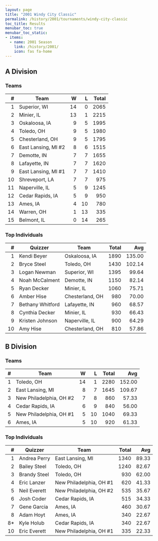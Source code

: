 ```yaml
---
layout: page
title: "2001 Windy City Classic"
permalink: /history/2001/tournaments/windy-city-classic
toc_title: Results
menubar_toc: true
menubar_toc_static:
- items:
  - name: 2001 Season
    link: /history/2001/
    icon: fas fa-home
---
```


## A Division

### Teams

|    # | Team                |    W |    L | Total |
| ---: | ------------------- | ---: | ---: | ----: |
|    1 | Superior, WI        |   14 |    0 |  2065 |
|    2 | Minier, IL          |   13 |    1 |  2215 |
|    3 | Oskaloosa, IA       |    9 |    5 |  1995 |
|    4 | Toledo, OH          |    9 |    5 |  1980 |
|    5 | Chesterland, OH     |    9 |    5 |  1795 |
|    6 | East Lansing, MI #2 |    8 |    6 |  1515 |
|    7 | Demotte, IN         |    7 |    7 |  1655 |
|    8 | Lafayette, IN       |    7 |    7 |  1620 |
|    9 | East Lansing, MI #1 |    7 |    7 |  1410 |
|   10 | Shreveport, LA      |    7 |    7 |   975 |
|   11 | Naperville, IL      |    5 |    9 |  1245 |
|   12 | Cedar Rapids, IA    |    5 |    9 |   950 |
|   13 | Ames, IA            |    4 |   10 |   780 |
|   14 | Warren, OH          |    1 |   13 |   335 |
|   15 | Belmont, IL         |    0 |   14 |   265 |

### Top Individuals

|    # | Quizzer          | Team            | Total |    Avg |
| ---: | ---------------- | --------------- | ----: | -----: |
|    1 | Kendi Beyer      | Oskaloosa, IA   |  1890 | 135.00 |
|    2 | Bryce Steel      | Toledo, OH      |  1430 | 102.14 |
|    3 | Logan Newman     | Superior, WI    |  1395 |  99.64 |
|    4 | Noah McCalment   | Demotte, IN     |  1150 |  82.14 |
|    5 | Ryan Decker      | Minier, IL      |  1060 |  75.71 |
|    6 | Amber Hise       | Chesterland, OH |   980 |  70.00 |
|    7 | Bethany Whitford | Lafayette, IN   |   960 |  68.57 |
|    8 | Cynthia Decker   | Minier, IL      |   930 |  66.43 |
|    9 | Kristen Johnson  | Naperville, IL  |   900 |  64.29 |
|   10 | Amy Hise         | Chesterland, OH |   810 |  57.86 |

## B Division

### Teams

|    # | Team                    |    W |    L | Total |    Avg |
| ---: | ----------------------- | ---: | ---: | ----: | -----: |
|    1 | Toledo, OH              |   14 |    1 |  2280 | 152.00 |
|    2 | East Lansing, MI        |    8 |    7 |  1645 | 109.67 |
|    3 | New Philadelphia, OH #2 |    7 |    8 |   860 |  57.33 |
|    4 | Cedar Rapids, IA        |    6 |    9 |   840 |  56.00 |
|    5 | New Philadelphia, OH #1 |    5 |   10 |  1040 |  69.33 |
|    6 | Ames, IA                |    5 |   10 |   920 |  61.33 |

### Top Individuals

|    # | Quizzer      | Team                    | Total |   Avg |
| ---: | ------------ | ----------------------- | ----: | ----: |
|    1 | Andrea Perry | East Lansing, MI        |  1340 | 89.33 |
|    2 | Bailey Steel | Toledo, OH              |  1240 | 82.67 |
|    3 | Brandy Steel | Toledo, OH              |   930 | 62.00 |
|    4 | Eric Lanzer  | New Philadelphia, OH #1 |   620 | 41.33 |
|    5 | Neil Everett | New Philadelphia, OH #2 |   535 | 35.67 |
|    6 | Josh Coder   | Cedar Rapids, IA        |   515 | 34.33 |
|    7 | Gene Garcia  | Ames, IA                |   460 | 30.67 |
|    8 | Adam Hoyt    | Ames, IA                |   340 | 22.67 |
|   8* | Kyle Holub   | Cedar Rapids, IA        |   340 | 22.67 |
|   10 | Eric Everett | New Philadelphia, OH #1 |   335 | 22.33 |
